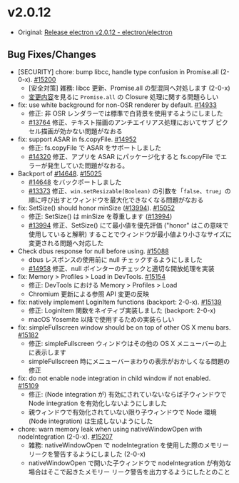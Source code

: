 # v2.0.12

* Original: [Release electron v2.0.12 - electron/electron](https://github.com/electron/electron/releases/tag/v2.0.12)

## Bug Fixes/Changes

* [SECURITY] chore: bump libcc, handle type confusion in Promise.all (2-0-x). [#15200](https://github.com/electron/electron/pull/15200)
  * [安全対策] 雑務: libcc 更新、Promise.all の型混同へ対処します (2-0-x)
  * [変更内容](https://github.com/electron/libchromiumcontent/commit//1c10dbac1b200338539fd8281c256106b766cf7f)を見るに `Promise.all` の Closure 処理に関する問題らしい
* fix: use white background for non-OSR renderer by default. [#14933](https://github.com/electron/electron/pull/14933)
  * 修正: 非 OSR レンダラーでは標準で白背景を使用するようにしました
  * [#13764](https://github.com/electron/electron/issues/13764) 修正、テキスト描画のアンチエイリアス処理においてサブ ピクセル描画が効かない問題がなおる
* fix: support ASAR in fs.copyFile. [#14952](https://github.com/electron/electron/pull/14952)
  * 修正: fs.copyFile で ASAR をサポートしました
  * [#14320](https://github.com/electron/electron/issues/14320) 修正、アプリを ASAR にパッケージ化すると fs.copyFile でエラーが発生していた問題がなおる。
* Backport of [#14648](https://github.com/electron/electron/pull/14648). [#15025](https://github.com/electron/electron/pull/15025)
  * [#14648](https://github.com/electron/electron/pull/14648) をバックポートしました
  * [#13373](https://github.com/electron/electron/issues/13373) 修正、`win.setResizable(Boolean)` の引数を「`false`、`true`」の順に呼び出すとウィンドウを最大化できなくなる問題がなおる
* fix: SetSize() should honor minSize ([#13994](https://github.com/electron/electron/pull/13994)). [#15052](https://github.com/electron/electron/pull/15052)
  * 修正: SetSize() は minSize を尊重します ([#13994](https://github.com/electron/electron/pull/13994))
  * [#13994](https://github.com/electron/electron/issues/13994) 修正、SetSize() にて最小値を優先評価 ("honor" はこの意味で使用していると解釈) することでウィンドウが最小値より小さなサイズに変更される問題へ対応した
* Check dbus response for null before using. [#15088](https://github.com/electron/electron/pull/15088)
  * dbus レスポンスの使用前に null チェックするようにしました
  * [#14958](https://github.com/electron/electron/issues/14958) 修正、null ポインターのチェックと適切な開放処理を実装
* fix: Memory > Profiles > Load in DevTools. [#15154](https://github.com/electron/electron/pull/15154)
  * 修正: DevTools における Memory > Profiles > Load
  * Chromium 更新による参照 API 変更の反映
* fix: natively implement LoginItem functions (backport: 2-0-x). [#15139](https://github.com/electron/electron/pull/15139)
  * 修正: LoginItem 関数をネイティブ実装しました (backport: 2-0-x)
  * macOS Yosemite 以降で使用するための実装らしい
* fix: simpleFullscreen window should be on top of other OS X menu bars. [#15182](https://github.com/electron/electron/pull/15182)
  * 修正: simpleFullscreen ウィンドウはその他の OS X メニューバーの上に表示します
  * simpleFullscreen 時にメニューバーまわりの表示がおかしくなる問題の修正
* fix: do not enable node integration in child window if not enabled. [#15109](https://github.com/electron/electron/pull/15109)
  * 修正: (Node integration が) 有効にされていないならば子ウィンドウで Node integration を有効化しないようにしました
  * 親ウィンドウで有効化されていない限り子ウィンドウで Node 環境 (Node integration) は生成しないようにした
* chore: warn memory leak when using nativeWindowOpen with nodeIntegration (2-0-x). [#15207](https://github.com/electron/electron/pull/15207)
  * 雑務: nativeWindowOpen で nodeIntegration を使用した際のメモリー リークを警告するようにしました (2-0-x)
  * nativeWindowOpen で開いた子ウィンドウで nodeIntegration が有効な場合はそこで起きたメモリー リーク警告を出力するようにしたとのこと
